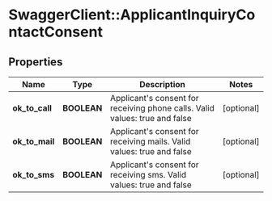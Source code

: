 # SwaggerClient::ApplicantInquiryContactConsent

## Properties
Name | Type | Description | Notes
------------ | ------------- | ------------- | -------------
**ok_to_call** | **BOOLEAN** | Applicant&#x27;s consent for receiving phone calls. Valid values: true and false | [optional] 
**ok_to_mail** | **BOOLEAN** | Applicant&#x27;s consent for receiving mails. Valid values: true and false | [optional] 
**ok_to_sms** | **BOOLEAN** | Applicant&#x27;s consent for receiving sms. Valid values: true and false | [optional] 

